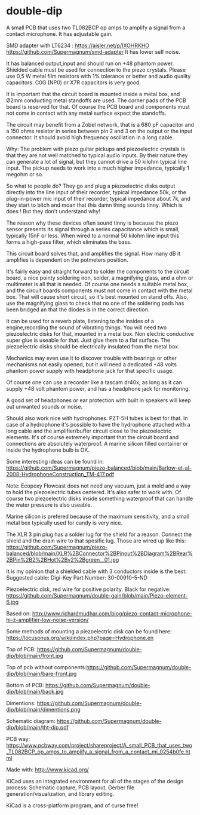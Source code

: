 # double-dip
A small PCB that uses two TL082BCP  op amps to amplify a signal from a contact microphone.
It has adjustable gain.

SMD adapter with LT6234 :
https://aisler.net/p/IXOHRKHO
https://github.com/Supermagnum/smd-adapter
It has lower self noise.



It has balanced output,input and should run on +48 phantom power. Shielded cable must be used for connection to the piezo crystals. Please use 0,5 W metal film resistors with 1% tolerance or better and audio quality capacitors.
C0G (NP0) or X7R capacitors is very good.

It is important that the circuit board is mounted inside a metal box, and Ø2mm conducting metal standoffs are used. The corner pads of the PCB board is reserved for that. Of course the PCB board and components must not come in contact with any metal surface expect the standoffs.


The circuit may benefit from a Zobel network, that is a 680 pF capacitor and a 150 ohms resistor in series between pin 2 and 3 on the output or the input connector. It should avoid high frequency oscillation in a long cable.

Why: The problem with piezo guitar pickups and piezoelectric crystals is that they are not well matched to typical audio inputs. By their nature they can generate a lot of signal, but they cannot drive a 50 kilohm typical line input. The pickup needs to work into a much higher impedance, typically 1 megohm or so.

So what to people do? They go and plug a piezoelectric disks output directly into the line input of their recorder, typical impedance 50k, or the plug-in-power mic input of their recorder, typical impedance about 7k, and they start to bitch and moan that this damn thing sounds tinny. Which is does ! But they don't understand why!

The reason why these devices often sound tinny is because the piezo sensor presents its signal through a series capacitance which is small, typically 15nF or less. When wired to a normal 50 kilohm line input this forms a high-pass filter, which eliminates the bass.

This circuit board solves that, and amplifies the signal. How many dB it amplifies is dependent on the potmeters position.

It's fairly easy and straight forward to solder the components to the circuit board, a nice pointy soldering iron, solder, a magnifying glass, and a ohm or multimeter is all that is needed. Of course one needs a suitable metal box, and the circuit boards components must not come in contact with the metal box. That will cause short circuit, so it's best mounted on stand offs. Also, use the magnifying glass to check that no one of the soldering pads has been bridged an that the diodes is in the correct direction.

It can be used for a reverb plate, listening to the insides of a engine,recording the sound of vibrating things. You will need two piezoelectric disks for that, mounted in a metal box. Non electric conductive super glue is useable for that. Just glue them to a flat surface. The piezoelectric disks should be electrically insulated from the metal box.

Mechanics may even use it to discover trouble with bearings or other mechanisms not easily opened, but it will need a dedicated +48 volts phantom power supply with headphone jack for that specific usage.

Of course one can use a recorder like a tascam dr40x, as long as it can supply +48 volt phantom power, and has a headphone jack for monitoring.

A good set of headphones or ear protection with built in speakers will keep out unwanted sounds or noise.

Should also work nice with hydrophones. PZT-5H tubes is best for that.  In case of a hydrophone it's possible to have the hydrophone attached with a long cable and the amplifier/buffer circuit close to the piezoelectric elements. It's of course extremely important that the circuit board and connections are absolutely waterproof. A marine silicon filled container or inside the hydrophone bulb is OK. 


Some interesting ideas can be found in: https://github.com/Supermagnum/piezo-balanced/blob/main/Barlow-et-al-2008-HydrophoneConstruction_TM-417.pdf 

Note: Ecopoxy Flowcast does not need any vacuum, just a mold and a way to hold the piezoelectric tubes centered. It's also safer to work with. Of course two piezoelectric disks inside something waterproof that can handle the water pressure is also useable. 

Marine silicon is prefered because of the maximum sensitivity, and a small metal box typically used for candy is very nice.

The XLR 3 pin plug has a solder lug for the shield for a reason. Connect the shield and the drain wire to that spesific lug.
Those are wired up like this: https://github.com/Supermagnum/piezo-balanced/blob/main/XLR%2BConnector%2BPinout%2BDiagram%2BRear%2BPin%2B2%2BHot%2Bv2%2Bgreen__01.jpg

It is my opinion that a shielded cable with 3 conductors inside is the best. Suggested cable: Digi-Key Part Number: 30-00910-5-ND

Piezoelectric disk, red wire for positive polarity. Black for negative: https://github.com/Supermagnum/double-gain/blob/main/Piezo-element-6.jpg

Based on: http://www.richardmudhar.com/blog/piezo-contact-microphone-hi-z-amplifier-low-noise-version/

Some methods of mounting a piezoelectric disk can be found here: https://locusonus.org/wiki/index.php?page=Hydrophone.en

Top of PCB: https://github.com/Supermagnum/double-dip/blob/main/front.jpg

Top of pcb without components:https://github.com/Supermagnum/double-dip/blob/main/bare-front.jpg

Bottom of PCB: https://github.com/Supermagnum/double-dip/blob/main/back.jpg

Dimentions:
https://github.com/Supermagnum/double-dip/blob/main/dimentions.png

Schematic diagram: https://github.com/Supermagnum/double-dip/blob/main/tht-dip.pdf

PCB way:
https://www.pcbway.com/project/shareproject/A_small_PCB_that_uses_two_TL082BCP_op_amps_to_amplify_a_signal_from_a_contact_mi_0254b0fe.html



Made with: http://www.kicad.org/

KiCad uses an integrated environment for all of the stages of the design process: Schematic capture, PCB layout, Gerber file generation/visualization, and library editing.

KiCad is a cross-platform program, and of curse free!




